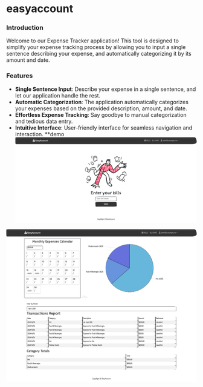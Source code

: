 # easyaccount
### Introduction
Welcome to our Expense Tracker application! This tool is designed to simplify your expense tracking process by allowing you to input a single sentence describing your expense, and automatically categorizing it by its amount and date.
### Features
- **Single Sentence Input**: Describe your expense in a single sentence, and let our application handle the rest.
- **Automatic Categorization**: The application automatically categorizes your expenses based on the provided description, amount, and date.
- **Effortless Expense Tracking**: Say goodbye to manual categorization and tedious data entry.
- **Intuitive Interface**: User-friendly interface for seamless navigation and interaction.
**demo 
![image](https://github.com/RaeyoungX/easyaccount/blob/main/IMG/%E8%AE%B0%E8%B4%A6%E6%88%AA%E5%9B%BE2.png)

![image](https://github.com/RaeyoungX/easyaccount/blob/main/IMG/%E8%AE%B0%E8%B4%A6%E6%88%AA%E5%9B%BE1.png)
